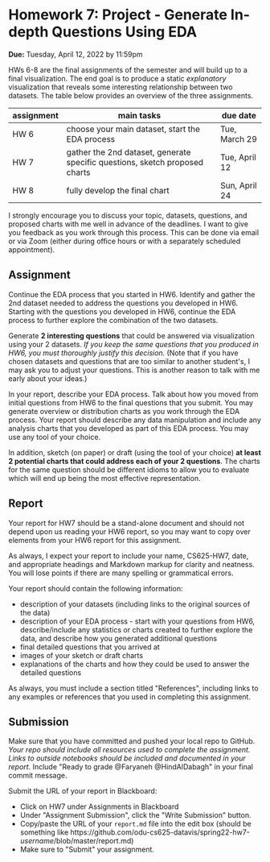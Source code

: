 # Homework 7: Project - Generate In-depth Questions Using EDA
 
**Due:** Tuesday, April 12, 2022 by 11:59pm

HWs 6-8 are the final assignments of the semester and will build up to a final visualization.  The end goal is to produce a static *explanatory* visualization that reveals some interesting relationship between two datasets. The table below provides an overview of the three assignments.

|assignment|main tasks|due date|
|---|---|---|
|HW 6|choose your main dataset, start the EDA process|Tue, March 29|
|HW 7|gather the 2nd dataset, generate specific questions, sketch proposed charts|Tue, April 12|
|HW 8|fully develop the final chart|Sun, April 24|

I strongly encourage you to discuss your topic, datasets, questions, and proposed charts with me well in advance of the deadlines. I want to give you feedback as you work through this process. This can be done via email or via Zoom (either during office hours or with a separately scheduled appointment).

## Assignment

Continue the EDA process that you started in HW6.  Identify and gather the 2nd dataset needed to address the questions you developed in HW6.  Starting with the questions you developed in HW6, continue the EDA process to further explore the combination of the two datasets. 

Generate **2 interesting questions** that could be answered via visualization using your 2 datasets.  *If you keep the same questions that you produced in HW6, you must thoroughly justify this decision.*  (Note that if you have chosen datasets and questions that are too similar to another student's, I may ask you to adjust your questions. This is another reason to talk with me early about your ideas.)

In your report, describe your EDA process. Talk about how you moved from initial questions from HW6 to the final questions that you submit.  You may generate overview or distribution charts as you work through the EDA process. Your report should describe any data manipulation and include any analysis charts that you developed as part of this EDA process. You may use any tool of your choice.

In addition, sketch (on paper) or draft (using the tool of your choice) **at least 2 potential charts that could address each of your 2 questions**.  The charts for the same question should be different idioms to allow you to evaluate which will end up being the most effective representation.

## Report

Your report for HW7 should be a stand-alone document and should not depend upon us reading your HW6 report, so you may want to copy over elements from your HW6 report for this assignment.

As always, I expect your report to include your name, CS625-HW7, date, and appropriate headings and Markdown markup for clarity and neatness. You will lose points if there are many spelling or grammatical errors. 

Your report should contain the following information:
* description of your datasets (including links to the original sources of the data)
* description of your EDA process - start with your questions from HW6, describe/include any statistics or charts created to further explore the data, and describe how you generated additional questions
* final detailed questions that you arrived at
* images of your sketch or draft charts
* explanations of the charts and how they could be used to answer the detailed questions

As always, you must include a section titled "References", including links to any examples or references that you used in completing this assignment.

## Submission
Make sure that you have committed and pushed your local repo to GitHub.  *Your repo should include all resources used to complete the assignment.  Links to outside notebooks should be included and documented in your report.* Include "Ready to grade @Faryaneh @HindAlDabagh" in your final commit message. 

Submit the URL of your report in Blackboard:
* Click on HW7 under Assignments in Blackboard
* Under "Assignment Submission", click the "Write Submission" button.
* Copy/paste the URL of your `report.md` file into the edit box (should be something like https<nolink>://github.com/odu-cs625-datavis/spring22-hw7-*username*/blob/master/report.md)
* Make sure to "Submit" your assignment.
